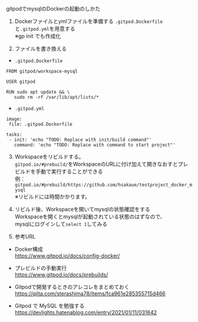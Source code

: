 gitpodでmysqlのDockerの起動のしかた  

1. Dockerファイルとymlファイルを準備する
`.gitpod.Dockerfile`と`.gitpod.yml`を用意する  
※gp init でも作成化  

2. ファイルを書き換える  
 - `.gitpod.Dockerfile`
 ```
 FROM gitpod/workspace-mysql

 USER gitpod
 
 RUN sudo apt update && \
    sudo rm -rf /var/lib/apt/lists/*
 ```

 - `.gitpod.yml`  
 ```
 image:
  file: .gitpod.Dockerfile
 
 tasks:
  - init: 'echo "TODO: Replace with init/build command"'
    command: 'echo "TODO: Replace with command to start project"'
 ```

3. Workspaceをリビルドする。  
`gitpod.io/#prebuild/`をWorkspaceのURLに付け加えて開きなおすとプレビルドを手動で実行することができる  
例：`gitpod.io/#prebuild/https://github.com/hsakaue/testproject_docker_mysql`  
※リビルドには時間かかります。  

4. リビルド後、Workspaceを開いてmysqlの状態確認をする  
Workspaceを開くとmysqlが起動されている状態のはずなので、  
mysqlにログインして`select 1`してみる  


9. 参考URL  
 - Docker構成  
 https://www.gitpod.io/docs/config-docker/  

 - プレビルドの手動実行  
 https://www.gitpod.io/docs/prebuilds/  

 - Gitpodで開発するときのアレコレをまとめておく  
 https://qiita.com/sterashima78/items/fca961e285355715d466  

 - Gitpod で MySQL を勉強する
 https://devlights.hatenablog.com/entry/2021/01/11/031642
